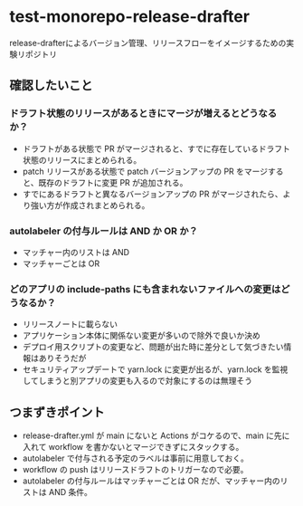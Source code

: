 # test-monorepo-release-drafter

release-drafterによるバージョン管理、リリースフローをイメージするための実験リポジトリ

## 確認したいこと

### ドラフト状態のリリースがあるときにマージが増えるとどうなるか？

- ドラフトがある状態で PR がマージされると、すでに存在しているドラフト状態のリリースにまとめられる。
- patch リリースがある状態で patch バージョンアップの PR をマージすると、既存のドラフトに変更 PR が追加される。
- すでにあるドラフトと異なるバージョンアップの PR がマージされたら、より強い方が作成されまとめられる。

### autolabeler の付与ルールは AND か OR か？

- マッチャー内のリストは AND
- マッチャーごとは OR

### どのアプリの include-paths にも含まれないファイルへの変更はどうなるか？

- リリースノートに載らない
- アプリケーション本体に関係ない変更が多いので除外で良いか決め
- デプロイ用スクリプトの変更など、問題が出た時に差分として気づきたい情報はありそうだが
- セキュリティアップデートで yarn.lock に変更が出るが、yarn.lock を監視してしまうと別アプリの変更も入るので対象にするのは無理そう

## つまずきポイント

- release-drafter.yml が main にないと Actions がコケるので、main に先に入れて workflow を書かないとマージできずにスタックする。
- autolabeler で付与される予定のラベルは事前に用意しておく。
- workflow の push はリリースドラフトのトリガーなので必要。
- autolabeler の付与ルールはマッチャーごとは OR だが、マッチャー内のリストは AND 条件。
